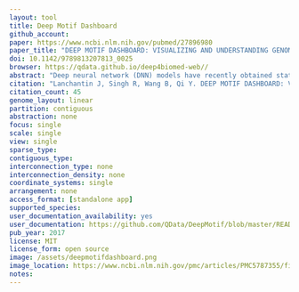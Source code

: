 ```yaml
---
layout: tool 
title: Deep Motif Dashboard
github_account: 
paper: https://www.ncbi.nlm.nih.gov/pubmed/27896980
paper_title: "DEEP MOTIF DASHBOARD: VISUALIZING AND UNDERSTANDING GENOMIC SEQUENCES USING DEEP NEURAL NETWORKS."
doi: 10.1142/9789813207813_0025
browser: https://qdata.github.io/deep4biomed-web//
abstract: "Deep neural network (DNN) models have recently obtained state-of-the-art prediction accuracy for the transcription factor binding (TFBS) site classification task. However, it remains unclear how these approaches identify meaningful DNA sequence signals and give insights as to why TFs bind to certain locations. In this paper, we propose a toolkit called the Deep Motif Dashboard (DeMo Dashboard) which provides a suite of visualization strategies to extract motifs, or sequence patterns from deep neural network models for TFBS classification. We demonstrate how to visualize and understand three important DNN models: convolutional, recurrent, and convolutional-recurrent networks. Our first visualization method is finding a test sequence's saliency map which uses first-order derivatives to describe the importance of each nucleotide in making the final prediction. Second, considering recurrent models make predictions in a temporal manner (from one end of a TFBS sequence to the other), we introduce temporal output scores, indicating the prediction score of a model over time for a sequential input. Lastly, a class-specific visualization strategy finds the optimal input sequence for a given TFBS positive class via stochastic gradient optimization. Our experimental results indicate that a convolutional-recurrent architecture performs the best among the three architectures. The visualization techniques indicate that CNN-RNN makes predictions by modeling both motifs as well as dependencies among them."
citation: "Lanchantin J, Singh R, Wang B, Qi Y. DEEP MOTIF DASHBOARD: VISUALIZING AND UNDERSTANDING GENOMIC SEQUENCES USING DEEP NEURAL NETWORKS. Pac Symp Biocomput. 2017;22: 254–265."
citation_count: 45
genome_layout: linear
partition: contiguous
abstraction: none
focus: single
scale: single
view: single
sparse_type: 
contiguous_type: 
interconnection_type: none
interconnection_density: none
coordinate_systems: single
arrangement: none
access_format: [standalone app]
supported_species: 
user_documentation_availability: yes
user_documentation: https://github.com/QData/DeepMotif/blob/master/README.md
pub_year: 2017
license: MIT
license_form: open source
image: /assets/deepmotifdashboard.png
image_location: https://www.ncbi.nlm.nih.gov/pmc/articles/PMC5787355/figure/F2/
notes: 
---
```

